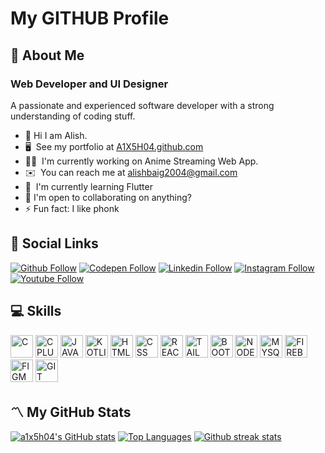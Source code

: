 # My GITHUB Profile

## 👤 About Me

### Web Developer and UI Designer
A passionate and experienced software developer with a strong understanding of coding stuff.

* 👋  Hi I am Alish.
* 🖥️  See my portfolio at [A1X5H04.github.com](https://a1x5h04.github.io/)
* 👨‍💻  I'm currently working on Anime Streaming Web App.
* ✉️  You can reach me at [alishbaig2004@gmail.com](mailto:alishbaig2004@gmail.com)
* 🧠  I'm currently learning Flutter
* 🤝  I'm open to collaborating on anything?
* ⚡ Fun fact: I like phonk


## 🔗 Social Links

[![Github Follow](https://img.shields.io/badge/Github-100000?style=flat-square&logo=github&logoColor=white)](https://github.com/a1x5h04)
[![Codepen Follow](https://img.shields.io/badge/Codepen-000000?style=flat-square&logo=codepen&logoColor=white)](https://codepen.io/a1x5h04)
[![Linkedin Follow](https://img.shields.io/badge/Linkedin-0077B5?style=flat-square&logo=linkedin&logoColor=white)](https://www.linkedin.com/in/alishbaig/)
[![Instagram Follow](https://img.shields.io/badge/Instagram-E4405F?style=flat-square&logo=instagram&logoColor=white)](https://instagram.com/a1x5h04)
[![Youtube Follow](https://img.shields.io/badge/Youtube-FF0000?style=flat-square&logo=youtube&logoColor=white)](https://youtube.com/@a1x5h04)


## 💻 Skills

<p align="left">
<a href="https://docs.microsoft.com/en-us/cpp/?view=msvc-170" target="_blank" rel="noreferrer"><img src="https://cdn.jsdelivr.net/gh/devicons/devicon/icons/c/c-original.svg" width="36" height="36" alt="C" /></a>
<a href="https://docs.microsoft.com/en-us/cpp/?view=msvc-170" target="_blank" rel="noreferrer"><img src="https://cdn.jsdelivr.net/gh/devicons/devicon/icons/cplusplus/cplusplus-original.svg" width="36" height="36" alt="CPLUS" /></a>
<a href="https://www.javascript.com/" target="_blank" rel="noreferrer"><img src="https://cdn.jsdelivr.net/gh/devicons/devicon/icons/javascript/javascript-original.svg" width="36" height="36" alt="JAVASCRIPT" /></a>
<a href="https://kotlinlang.org/" target="_blank" rel="noreferrer"><img src="https://cdn.jsdelivr.net/gh/devicons/devicon/icons/kotlin/kotlin-original.svg" width="36" height="36" alt="KOTLIN" /></a>
<a href="https://developer.mozilla.org/en-US/docs/Web/HTML" target="_blank" rel="noreferrer"><img src="https://cdn.jsdelivr.net/gh/devicons/devicon/icons/html5/html5-original.svg" width="36" height="36" alt="HTML" /></a> 
<a href="https://developer.mozilla.org/en-US/docs/Web/CSS" target="_blank" rel="noreferrer"><img src="https://cdn.jsdelivr.net/gh/devicons/devicon/icons/css3/css3-original.svg" width="36" height="36" alt="CSS" /></a> 
<a href="https://reactjs.org/" target="_blank" rel="noreferrer"><img src="https://cdn.jsdelivr.net/gh/devicons/devicon/icons/react/react-original.svg" width="36" height="36" alt="REACT" /></a> 
<a href="https://tailwindcss.com/" target="_blank" rel="noreferrer"><img src="https://cdn.jsdelivr.net/gh/devicons/devicon/icons/tailwindcss/tailwindcss-plain.svg" width="36" height="36" alt="TAILWINDCSS" /></a> 
<a href="https://getbootstrap.com/" target="_blank" rel="noreferrer"><img src="https://cdn.jsdelivr.net/gh/devicons/devicon/icons/bootstrap/bootstrap-original.svg" width="36" height="36" alt="BOOTSTRAP" /></a> 
<a href="https://nodejs.org/en/" target="_blank" rel="noreferrer"><img src="https://cdn.jsdelivr.net/gh/devicons/devicon/icons/nodejs/nodejs-original.svg" width="36" height="36" alt="NODEJS" /></a> 
<a href="https://www.mysql.com/" target="_blank" rel="noreferrer"><img src="https://cdn.jsdelivr.net/gh/devicons/devicon/icons/mysql/mysql-original.svg" width="36" height="36" alt="MYSQL" /></a> 
<a href="https://firebase.google.com/" target="_blank" rel="noreferrer"><img src="https://cdn.jsdelivr.net/gh/devicons/devicon/icons/firebase/firebase-plain.svg" width="36" height="36" alt="FIREBASE" /></a> 
<a href="https://www.figma.com/" target="_blank" rel="noreferrer"><img src="https://cdn.jsdelivr.net/gh/devicons/devicon/icons/figma/figma-original.svg" width="36" height="36" alt="FIGMA" /></a>
<a href="https://git-scm.com/" target="_blank" rel="noreferrer"><img src="https://cdn.jsdelivr.net/gh/devicons/devicon/icons/git/git-original.svg" width="36" height="36" alt="GIT" /></a>

</p>


## 〽️ My GitHub Stats

<a href="http://www.github.com/a1x5h04"><img src="https://github-readme-stats.vercel.app/api?username=a1x5h04&show_icons=true&title_color=70a5fd&icon_color=bf91f3&text_color=38bdae&bg_color=1a1b27&hide_border=true" alt="a1x5h04's GitHub stats" /></a>
<a href="http://www.github.com/a1x5h04"><img src="https://github-readme-stats.vercel.app/api/top-langs/?username=a1x5h04&langs_count=3&title_color=70a5fd&icon_color=bf91f3&text_color=38bdae&bg_color=1a1b27&hide_border=true" alt="Top Languages"/></a>
<a href="http://www.github.com/a1x5h04"><img src="https://github-readme-streak-stats.herokuapp.com/?user=a1x5h04&stroke=70a5fd&background=1a1b27&ring=70a5fd&fire=bf91f3&currStreakNum=bf91f3&currStreakLabel=bf91f3&sideNums=70a5fd&sideLabels=70a5fd&dates=38bdae&hide_border=true" alt="Github streak stats"/></a>



